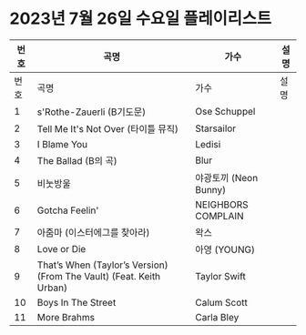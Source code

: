 # 2023년 7월 26일 수요일 플레이리스트

| 번호 | 곡명 | 가수 | 설명 |
|------|------|------|------|
| 번호 | 곡명 | 가수 | 설명 |
| 1 | s'Rothe-Zauerli (B기도문) | Ose Schuppel |  |
| 2 | Tell Me It's Not Over (타이틀 뮤직) | Starsailor |  |
| 3 | I Blame You | Ledisi |  |
| 4 | The Ballad (B의 곡) | Blur |  |
| 5 | 비눗방울 | 야광토끼 (Neon Bunny) |  |
| 6 | Gotcha Feelin' | NEIGHBORS COMPLAIN |  |
| 7 | 아줌마 (이스터에그를 찾아라) | 왁스 |  |
| 8 | Love or Die | 아영 (YOUNG) |  |
| 9 | That’s When (Taylor’s Version) (From The Vault) (Feat. Keith Urban) | Taylor Swift |  |
| 10 | Boys In The Street | Calum Scott |  |
| 11 | More Brahms | Carla Bley |  |
